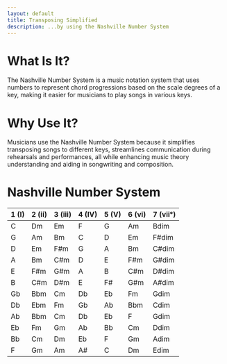 ```yaml
---
layout: default
title: Transposing Simplified
description: ...by using the Nashville Number System
---
```


# What Is It?
The Nashville Number System is a music notation system that uses numbers to represent chord progressions based on the scale degrees of a key, making it easier for musicians to play songs in various keys.

# Why Use It?
Musicians use the Nashville Number System because it simplifies transposing songs to different keys, streamlines communication during rehearsals and performances, all while enhancing music theory understanding and aiding in songwriting and composition.

# Nashville Number System

 1 (I) | 2 (ii) | 3 (iii) | 4 (IV) | 5 (V) | 6 (vi) | 7 (vii°) 
---|---|---|---|---|---|---
C | Dm | Em | F | G | Am | Bdim
G | Am | Bm | C | D | Em | F#dim
D | Em | F#m | G | A | Bm | C#dim 
A | Bm | C#m | D | E | F#m | G#dim 
E | F#m | G#m | A | B | C#m | D#dim
B | C#m | D#m | E | F# | G#m | A#dim
Gb | Bbm | Cm | Db | Eb | Fm | Gdim 
Db | Ebm | Fm | Gb | Ab | Bbm | Cdim
Ab | Bbm | Cm | Db | Eb | F | Gdim 
Eb | Fm | Gm | Ab | Bb | Cm | Ddim
Bb | Cm | Dm | Eb | F | Gm | Adim
F | Gm | Am | A# | C | Dm | Edim 

